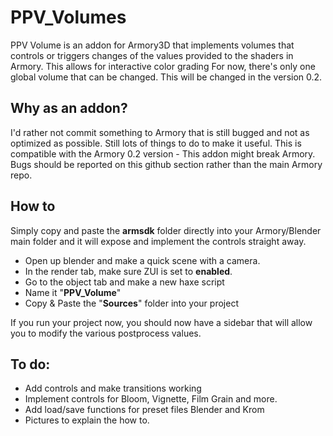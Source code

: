 # PPV_Volumes
PPV Volume is an addon for Armory3D that implements volumes that controls or triggers changes
of the values provided to the shaders in Armory.
This allows for interactive color grading
For now, there's only one global volume that can be changed. This will be changed in the version 0.2.

## Why as an addon?
I'd rather not commit something to Armory that is still bugged and not as optimized as possible. Still lots of things to do to make it useful. This is compatible with the Armory 0.2 version - This addon might break Armory. Bugs should be reported on this github section rather than the main Armory repo.


## How to
Simply copy and paste the **armsdk** folder directly into your Armory/Blender main folder and it will expose and implement the controls straight away.

- Open up blender and make a quick scene with a camera.
- In the render tab, make sure ZUI is set to **enabled**.
- Go to the object tab and make a new haxe script
- Name it "**PPV_Volume**"
- Copy & Paste the "**Sources**" folder into your project

If you run your project now, you should now have a sidebar that will allow you to modify the various postprocess values.

## To do:
- Add controls and make transitions working
- Implement controls for Bloom, Vignette, Film Grain and more.
- Add load/save functions for preset files Blender and Krom
- Pictures to explain the how to.